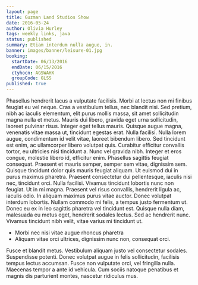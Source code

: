```yaml
---
layout: page
title: Guzman Land Studios Show
date: 2016-05-24
author: Olivia Hurley
tags: weekly links, java
status: published
summary: Etiam interdum nulla augue, in.
banner: images/banner/leisure-01.jpg
booking:
  startDate: 06/13/2016
  endDate: 06/15/2016
  ctyhocn: AGSWAHX
  groupCode: GLSS
published: true
---
```

Phasellus hendrerit lacus a vulputate facilisis. Morbi at lectus non mi finibus feugiat eu vel neque. Cras a vestibulum tellus, nec blandit nisi. Sed pretium, nibh ac iaculis elementum, elit purus mollis massa, sit amet sollicitudin magna nulla et metus. Mauris dui libero, gravida eget urna sollicitudin, laoreet pulvinar risus. Integer eget tellus mauris. Quisque augue magna, venenatis vitae massa ut, tincidunt egestas erat. Nulla facilisi. Nulla lorem augue, condimentum id velit vitae, laoreet bibendum libero. Sed tincidunt est enim, ac ullamcorper libero volutpat quis. Curabitur efficitur convallis tortor, eu ultricies nisi tincidunt a. Nunc vel gravida nibh. Integer et eros congue, molestie libero id, efficitur enim.
Phasellus sagittis feugiat consequat. Praesent et mauris semper, semper sem vitae, dignissim sem. Quisque tincidunt dolor quis mauris feugiat aliquam. Ut euismod dui in purus maximus pharetra. Praesent consectetur dui pellentesque, iaculis nisi nec, tincidunt orci. Nulla facilisi. Vivamus tincidunt lobortis nunc non feugiat. Ut in mi magna. Praesent vel risus convallis, hendrerit ligula ac, iaculis odio. In aliquam maximus purus vitae auctor. Donec volutpat interdum lobortis. Nullam commodo mi felis, a tempus justo fermentum ut. Donec eu ex in leo sagittis pharetra vel tincidunt est. Quisque nulla diam, malesuada eu metus eget, hendrerit sodales lectus. Sed ac hendrerit nunc. Vivamus tincidunt nibh velit, vitae varius mi tincidunt ut.

* Morbi nec nisi vitae augue rhoncus pharetra
* Aliquam vitae orci ultrices, dignissim nunc non, consequat orci.

Fusce et blandit metus. Vestibulum aliquam justo vel consectetur sodales. Suspendisse potenti. Donec volutpat augue in felis sollicitudin, facilisis tempus lectus accumsan. Fusce non vulputate orci, vel fringilla nulla. Maecenas tempor a ante id vehicula. Cum sociis natoque penatibus et magnis dis parturient montes, nascetur ridiculus mus.
